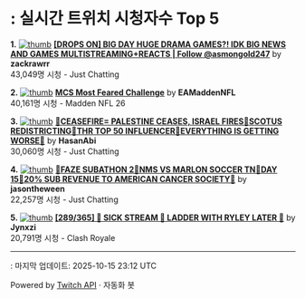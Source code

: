 # : 실시간 트위치 시청자수 Top 5

**1.** [![thumb](https://static-cdn.jtvnw.net/previews-ttv/live_user_zackrawrr-320x180.jpg)](https://twitch.tv/zackrawrr)
**[[DROPS ON] BIG DAY HUGE DRAMA GAMES?! IDK BIG NEWS AND GAMES MULTISTREAMING+REACTS | Follow  @asmongold247](https://twitch.tv/zackrawrr)** by **zackrawrr**<br>43,049명 시청  - Just Chatting

**2.** [![thumb](https://static-cdn.jtvnw.net/previews-ttv/live_user_eamaddennfl-320x180.jpg)](https://twitch.tv/EAMaddenNFL)
**[MCS Most Feared Challenge](https://twitch.tv/EAMaddenNFL)** by **EAMaddenNFL**<br>40,161명 시청  - Madden NFL 26

**3.** [![thumb](https://static-cdn.jtvnw.net/previews-ttv/live_user_hasanabi-320x180.jpg)](https://twitch.tv/HasanAbi)
**[🚨CEASEFIRE= PALESTINE CEASES, ISRAEL FIRES🚨SCOTUS REDISTRICTING🚨THR TOP 50 INFLUENCER🚨EVERYTHING IS GETTING WORSE🚨](https://twitch.tv/HasanAbi)** by **HasanAbi**<br>30,060명 시청  - Just Chatting

**4.** [![thumb](https://static-cdn.jtvnw.net/previews-ttv/live_user_jasontheween-320x180.jpg)](https://twitch.tv/jasontheween)
**[🔴FAZE SUBATHON 2🔴NMS VS MARLON SOCCER TN🔴DAY 15🔴20% SUB REVENUE TO AMERICAN CANCER SOCIETY🔴](https://twitch.tv/jasontheween)** by **jasontheween**<br>22,257명 시청  - Just Chatting

**5.** [![thumb](https://static-cdn.jtvnw.net/previews-ttv/live_user_jynxzi-320x180.jpg)](https://twitch.tv/Jynxzi)
**[[289/365] 🤢 SICK STREAM 🤢 LADDER WITH RYLEY LATER 🤢](https://twitch.tv/Jynxzi)** by **Jynxzi**<br>20,791명 시청  - Clash Royale


---
: 마지막 업데이트: 2025-10-15 23:12 UTC

Powered by [Twitch API](https://dev.twitch.tv/docs/api/reference) · 자동화 봇